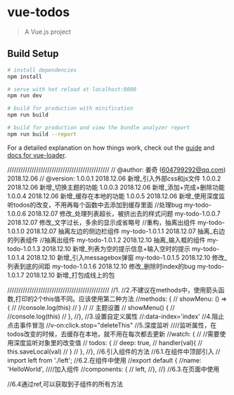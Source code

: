 # vue-todos

> A Vue.js project

## Build Setup

``` bash
# install dependencies
npm install

# serve with hot reload at localhost:8080
npm run dev

# build for production with minification
npm run build

# build for production and view the bundle analyzer report
npm run build --report
```

For a detailed explanation on how things work, check out the [guide](http://vuejs-templates.github.io/webpack/) and [docs for vue-loader](http://vuejs.github.io/vue-loader).


//////////////////////////////////////////////
//	@author: 姜奇 (604799292@qq.com) 2018.12.06
//	@version: 1.0.0.1  2018.12.06   新增_引入外部css和js文件
			  1.0.0.2  2018.12.06   新增_切换主题的功能
			  1.0.0.3  2018.12.06   新增_添加+完成+删除功能
			  1.0.0.4  2018.12.06   新增_缓存在本地的功能
			  1.0.0.5  2018.12.06   新增_使用深度监听todos的改变，不用再每个函数中去添加到缓存里面
			 	//处理bug
			  my-todo-1.0.0.6  2018.12.07   修改_处理列表超长，被挤出去的样式问题
			  my-todo-1.0.0.7  2018.12.07   修改_文字过长，多余的显示成省略号
				//重构，抽离出组件
				my-todo-1.0.1.0  2018.12.07   抽离左边的侧边栏组件
				my-todo-1.0.1.1  2018.12.07   抽离_右边的列表组件
				//抽离出组件
				my-todo-1.0.1.2  2018.12.10   抽离_输入框的组件
				my-todo-1.0.1.3  2018.12.10   新增_列表为空的提示信息+输入空时的提示
				my-todo-1.0.1.4  2018.12.10   新增_引入messagebox弹窗
				my-todo-1.0.1.5  2018.12.10   修改_列表到底的间距
				my-todo-1.0.1.6  2018.12.10   修改_删除时index的bug
				my-todo-1.0.1.7  2018.12.10   新增_打包成线上的包
				
//////////////////////////////////////////////
//1.<!--组件中template，最外层只能由一个标签包裹-->
//2.不建议在methods中，使用箭头函数,打印的2个this值不同。应该使用第二种方法
//methods: {
//	showMenu: () => {
//		//console.log(this)
//	}
//	// 主题设置
//	showMenu() {
//		//console.log(this)
//	},
//},
//3.设置自定义属性
//:data-index='index'
//4.阻止点击事件冒泡
//v-on:click.stop="deleteThis"
//5.深度监听
////监听属性，在todos改变的时候，去缓存在本地，就不用在每次都去更新
//watch: {
//		//需要使用深度监听对象里的改变值
//		todos: {
//	    deep: true,
//	    handler(val){
//	        this.saveLocal(val)
//	    }
//	  },
//},
//6.引入组件的方法
//6.1.在组件中顶部引入
//	import left from './left';
//6.2.在组件中使用
//export default {
//name: 'HelloWorld',
////加入组件
//components: {
//  left,
//},
//}
//6.3.在页面中使用
<!--<template>
	<left></left>
</template>-->
//6.4通过ref,可以获取到子组件的所有方法